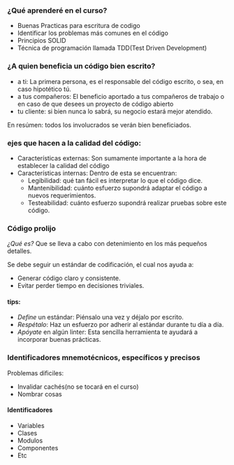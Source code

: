 ### ¿Qué aprenderé en el curso? 

-   Buenas Practicas para escritura de codigo
-   Identificar los problemas más comunes en el código 
-   Principios SOLID
-   Técnica de programación llamada TDD(Test Driven Development) 


### ¿A quien beneficia un código bien escrito? 
- a ti: La primera persona, es el responsable del código escrito, o sea, en caso hipotético tú. 
- a tus compañeros: El beneficio aportado a tus compañeros de trabajo o en caso de que desees un proyecto de código abierto
- tu cliente: si bien nunca lo sabrá, su negocio estará mejor atendido. 

En resúmen: todos los involucrados se verán bien beneficiados. 


### ejes que hacen a la calidad del código: 

- Características externas: Son sumamente importante a la hora de establecer la calidad del código
- Características internas: Dentro de esta se encuentran: 
    -   Legibilidad: qué tan fácil es interpretar lo que el código dice.
    -   Mantenibilidad: cuánto esfuerzo supondrá adaptar el código a nuevos requerimientos.
    -   Testeabilidad: cuánto esfuerzo supondrá realizar pruebas sobre este código.

### Código prolijo 
*¿Qué es?* Que se lleva a cabo con detenimiento en los más pequeños detalles. 

Se debe seguir un estándar de codificación, el cual nos ayuda a: 

-   Generar código claro y consistente. 
-   Evitar perder tiempo en decisiones triviales.

#### tips:

-   *Define* un estándar: Piénsalo una vez y déjalo por escrito.
-   *Respétalo*: Haz un esfuerzo por adherir al estándar durante tu día a día.
-   *Apóyate* en algún linter: Esta sencilla herramienta te ayudará a incorporar buenas prácticas.

### Identificadores mnemotécnicos, específicos y precisos

Problemas dificiles: 

-   Invalidar cachés(no se tocará en el curso)
-   Nombrar cosas

#### Identificadores

-   Variables
-   Clases
-   Modulos
-   Componentes
-   Etc
